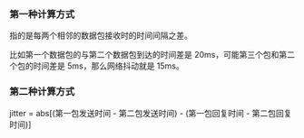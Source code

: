 ### 第一种计算方式

指的是每两个相邻的数据包接收时的时间间隔之差。

比如第一个数据包的与第二个数据包到达的时间差是 20ms，可能第三个包和第二个包的时间差是 5ms，那么网络抖动就是 15ms。

### 第二种计算方式

jitter = abs[(第一包发送时间 - 第二包发送时间) - (第一包回复时间 - 第二包回复时间)]
